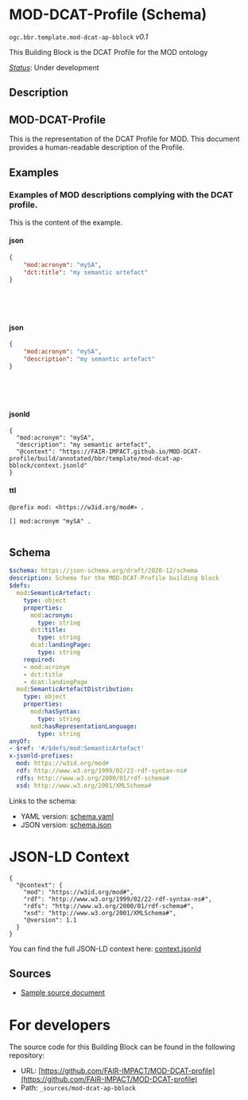 
# MOD-DCAT-Profile (Schema)

`ogc.bbr.template.mod-dcat-ap-bblock` *v0.1*

This Building Block is the DCAT Profile for the MOD ontology

[*Status*](http://www.opengis.net/def/status): Under development

## Description

## MOD-DCAT-Profile

This is the representation of the DCAT Profile for MOD. This document provides a human-readable description of the Profile.

## Examples

### Examples of MOD descriptions complying with the DCAT profile.
This is the content of the example.
#### json
```json
{
    "mod:acronym": "mySA",
    "dct:title": "my semantic artefact"    
}
  
  
  
  
```

#### json
```json
{
    "mod:acronym": "mySA",
    "description": "my semantic artefact"    
}
  
  
  
  
```

#### jsonld
```jsonld
{
  "mod:acronym": "mySA",
  "description": "my semantic artefact",
  "@context": "https://FAIR-IMPACT.github.io/MOD-DCAT-profile/build/annotated/bbr/template/mod-dcat-ap-bblock/context.jsonld"
}
```

#### ttl
```ttl
@prefix mod: <https://w3id.org/mod#> .

[] mod:acronym "mySA" .


```

## Schema

```yaml
$schema: https://json-schema.org/draft/2020-12/schema
description: Schema for the MOD-DCAT-Profile building block
$defs:
  mod:SemanticArtefact:
    type: object
    properties:
      mod:acronym:
        type: string
      dct:title:
        type: string
      dcat:landingPage:
        type: string
    required:
    - mod:acronym
    - dct:title
    - dcat:landingPage
  mod:SemanticArtefactDistribution:
    type: object
    properties:
      mod:hasSyntax:
        type: string
      mod:hasRepresentationLanguage:
        type: string
anyOf:
- $ref: '#/$defs/mod:SemanticArtefact'
x-jsonld-prefixes:
  mod: https://w3id.org/mod#
  rdf: http://www.w3.org/1999/02/22-rdf-syntax-ns#
  rdfs: http://www.w3.org/2000/01/rdf-schema#
  xsd: http://www.w3.org/2001/XMLSchema#

```

Links to the schema:

* YAML version: [schema.yaml](https://FAIR-IMPACT.github.io/MOD-DCAT-profile/build/annotated/bbr/template/mod-dcat-ap-bblock/schema.json)
* JSON version: [schema.json](https://FAIR-IMPACT.github.io/MOD-DCAT-profile/build/annotated/bbr/template/mod-dcat-ap-bblock/schema.yaml)


# JSON-LD Context

```jsonld
{
  "@context": {
    "mod": "https://w3id.org/mod#",
    "rdf": "http://www.w3.org/1999/02/22-rdf-syntax-ns#",
    "rdfs": "http://www.w3.org/2000/01/rdf-schema#",
    "xsd": "http://www.w3.org/2001/XMLSchema#",
    "@version": 1.1
  }
}
```

You can find the full JSON-LD context here:
[context.jsonld](https://FAIR-IMPACT.github.io/MOD-DCAT-profile/build/annotated/bbr/template/mod-dcat-ap-bblock/context.jsonld)

## Sources

* [Sample source document](https://example.com/sources/1)

# For developers

The source code for this Building Block can be found in the following repository:

* URL: [https://github.com/FAIR-IMPACT/MOD-DCAT-profile](https://github.com/FAIR-IMPACT/MOD-DCAT-profile)
* Path: `_sources/mod-dcat-ap-bblock`

